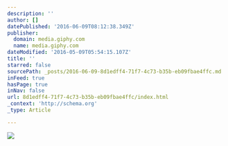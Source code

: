 ```yaml
---
description: ''
author: []
datePublished: '2016-06-09T08:12:38.349Z'
publisher:
  domain: media.giphy.com
  name: media.giphy.com
dateModified: '2016-05-09T05:54:15.107Z'
title: ''
starred: false
sourcePath: _posts/2016-06-09-8d1edff4-71f7-4c73-b35b-eb09fbae4ffc.md
inFeed: true
hasPage: true
inNav: false
url: 8d1edff4-71f7-4c73-b35b-eb09fbae4ffc/index.html
_context: 'http://schema.org'
_type: Article

---
```

![](https://media.giphy.com/media/26vUtiQOxU9xkNRXa/giphy.gif)